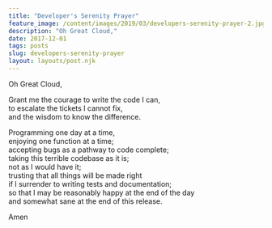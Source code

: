 ```yaml
---
title: "Developer's Serenity Prayer"
feature_image: /content/images/2019/03/developers-serenity-prayer-2.jpg
description: "Oh Great Cloud,"
date: 2017-12-01
tags: posts
slug: developers-serenity-prayer
layout: layouts/post.njk
---
```


Oh Great Cloud,

Grant me the courage to write the code I can,  
to escalate the tickets I cannot fix,  
and the wisdom to know the difference.

Programming one day at a time,  
enjoying one function at a time;  
accepting bugs as a pathway to code complete;  
taking this terrible codebase as it is;  
not as I would have it;  
trusting that all things will be made right  
if I surrender to writing tests and documentation;  
so that I may be reasonably happy at the end of the day  
and somewhat sane at the end of this release.

Amen
